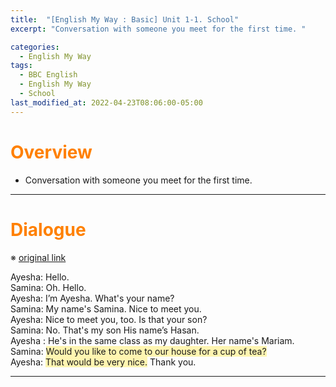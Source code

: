 ```yaml
---
title:  "[English My Way : Basic] Unit 1-1. School"
excerpt: "Conversation with someone you meet for the first time. "

categories:
  - English My Way
tags:
  - BBC English
  - English My Way
  - School
last_modified_at: 2022-04-23T08:06:00-05:00
---
```

<!--
%% color
%% 주황색 : <span style="color:#FF8000"></span>
%% 파란색 : <span style="color:#0000FF"></span>
%% 빨간색 : <span style="color:#FF0000"></span>
%% 초록색 : <span style="color:#00FF00"></span>
%% 보라색 : <span style="color:#9A2EFE"></span>

%% 노란 형광펜 : <span style='background-color:#fff5b1'> </span>

%% URL : [title](link)
-->

# <span style="color:#FF8000">Overview</span>
- Conversation with someone you meet for the first time.  
  
----

# <span style="color:#FF8000">Dialogue</span>
※ [original link](https://www.bbc.co.uk/learningenglish/english/course/emw/unit-1/session-1/activity-3)

Ayesha: Hello.  
Samina: Oh. Hello.  
Ayesha: I’m Ayesha. What's your name?  
Samina: My name's Samina. Nice to meet you.  
Ayesha: Nice to meet you, too. Is that your son?  
Samina: No. That's my son His name’s Hasan.  
Ayesha : He's in the same class as my daughter. Her name's Mariam.  
Samina: <span style='background-color:#fff5b1'>Would you like to come to our house for a cup of tea?</span>  
Ayesha: <span style='background-color:#fff5b1'>That would be very nice.</span> Thank you.  
  
----



